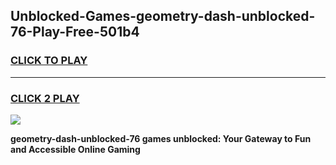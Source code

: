 
## Unblocked-Games-geometry-dash-unblocked-76-Play-Free-501b4
<h3>
<a href="https://premium76.site?title=geometry-dash-unblocked-76&ref=17A">CLICK TO PLAY</a></h3>
<hr>

<h3>
<a href="https://premium76.site?title=geometry-dash-unblocked-76&ref=17A">CLICK 2 PLAY</a>
  
</h3>

<a href="https://premium76.site?title=geometry-dash-unblocked-76&ref=17A"><img src="https://clearcache.store/games.png"></a>


**geometry-dash-unblocked-76 games unblocked: Your Gateway to Fun and Accessible Online Gaming**
